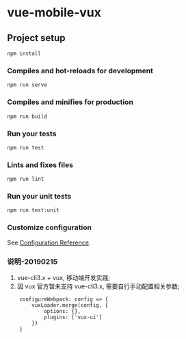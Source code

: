# vue-mobile-vux

## Project setup
```
npm install
```

### Compiles and hot-reloads for development
```
npm run serve
```

### Compiles and minifies for production
```
npm run build
```

### Run your tests
```
npm run test
```

### Lints and fixes files
```
npm run lint
```

### Run your unit tests
```
npm run test:unit
```

### Customize configuration
See [Configuration Reference](https://cli.vuejs.org/config/).


### 说明-20190215
1. vue-cli3.x + vux, 移动端开发实践;
2. 因 vux 官方暂未支持 vue-cli3.x, 需要自行手动配置相关参数;

```
    configureWebpack: config => {
        vuxLoader.merge(config, {
            options: {},
            plugins: ['vux-ui']
        })
    }
```